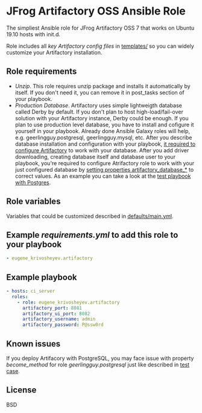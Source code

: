 JFrog Artifactory OSS Ansible Role
==================================
The simpliest Ansible role for JFrog Artifactory OSS 7 that works on Ubuntu 19.10 hosts with init.d.

Role includes all *key Artifactory config files* in [templates/](https://github.com/eugene-krivosheyev/ansible-artifactory-role/tree/master/templates/) so you can widely customize your Artifactory installation.


Role requirements
-----------------
- _Unzip_. This role requires unzip package and installs it automatically by itself. If you don't need it, you can remove it in post_tasks section of your playbook.
- _Production Database_. Artifactory uses simple lightweigth database called Derby by default. If you don't plan to host high-load/fail-over solution with your Artifactory instance, Derby could be enough. If you plan to use production level database, you have to install and cofigure it yourself in your playbook. Already done Ansible Galaxy roles will help, e.g. geerlingguy.postgresql, geerlingguy.mysql, etc. After you describe database installation and configuration with your playbook, [it required to configure Artifactory](https://www.jfrog.com/confluence/display/JFROG/Configuring+the+Database) to work with your database. After you add driver downloading, creating database itself and database user to your playbook, you're required to configure Atrifactory role to work with your just configured database by [setting properties artifactory_database_*](https://github.com/eugene-krivosheyev/ansible-artifactory-role/blob/master/defaults/main.yml) to correct values. As an example you can take a look at the [test playbook with Postgres](https://github.com/eugene-krivosheyev/ansible-artifactory-role/blob/master/tests/test.yml).


Role variables
--------------
Variables that could be customized described in [defaults/main.yml](https://github.com/eugene-krivosheyev/ansible-artifactory-role/blob/master/defaults/main.yml).


Example _requirements.yml_ to add this role to your playbook
------------------------------------------------------------
```yml
- eugene_krivosheyev.artifactory
```


Example playbook
----------------
```yml
- hosts: ci_server
  roles:
    - role: eugene_krivosheyev.artifactory
      artifactory_port: 8081
      artifactory_ui_port: 8082
      artifactory_username: admin
      artifactory_password: P@ssw0rd
```

Known issues
------------
If you deploy Artifacory with PostgreSQL, you may face issue with property *become_method* for role _geerlingguy.postgresql_ just like described in [test case](https://github.com/eugene-krivosheyev/ansible-artifactory-role/blob/master/tests/test.yml).

License
-------
BSD
